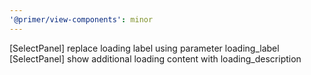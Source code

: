 ```yaml
---
'@primer/view-components': minor
---
```


[SelectPanel] replace loading label using parameter loading_label
[SelectPanel] show additional loading content with loading_description
